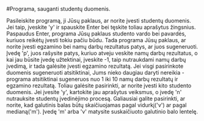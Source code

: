 #Programa, sauganti studentų duomenis.

Pasileiskite programą, ji Jūsų paklaus, ar norite įvesti studentų duomenis. Jei taip, įveskite 'y' ir spauskite Enter bei tęskite toliau aprašytus žingsnius. Paspaudus Enter, programa Jūsų paklaus studento vardo bei pavardės, kuriuos reikėtų įvesti tokiu pačiu būdu. Tada programa Jūsų paklaus, ar norite įvesti egzamino bei namų darbų rezultatus patys, ar juos sugeneruoti. Įvedę 'p', juos rašysite patys, kuriuo atveju veskite namų darbų rezultatus, o kai jau būsite įvedę užtektinai, įveskite -1, taip nutraukdami namų darbų įvedimą, ir tada galėsite įvesti egzamino rezultatą. Jei visgi pasirinkote duomenis sugeneruoti atsitiktinai, Jums nieko daugiau daryti nereikia - programa atsitiktinai sugeneruos nuo 1 iki 10 namų darbų rezultatų ir egzamino rezultatą. Toliau galėsite pasirinkti, ar norite įvesti kito studento duomenis. Jei įvesite 'y', kartokite jau aprašytus veiksmus, o įvedę 'n' nutrauksite studentų įvedinėjimo procesą. Galiausiai galite pasirinkti, ar norite, kad galutinis balas būtų skaičiuojamas pagal vidurkį('v') ar pagal medianą('m'). Įvedę 'm' arba 'v' matysite suskaičiuoto galutinio balo lentelę.
